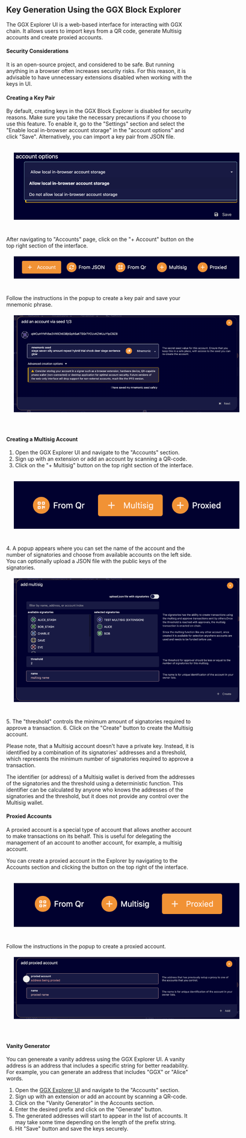 ## Key Generation Using the GGX Block Explorer

The GGX Explorer UI is a web-based interface for interacting with GGX chain.
It allows users to import keys from a QR code, generate Multisig accounts and create proxied accounts.

#### Security Considerations

It is an open-source project, and considered to be safe. But running anything in a browser often increases security risks. For this reason, it is advisable to have unnecessary extensions disabled when working with the keys in UI.

#### Creating a Key Pair

By default, creating keys in the GGX Block Explorer is disabled for security reasons. Make sure you take the necessary precautions if you choose to use this feature. To enable it, go to the "Settings" section and select the "Enable local in-browser account storage" in the "account options" and click "Save". Alternatively, you can import a key pair from JSON file.
<div align="center">
  <img src="../../assets/keys/explorer-account-settings.png" alt="Explorer Account Settings" style="max-width: 600px; margin: 20px 20px 40px 20px;" />
</div>
After navigating to "Accounts" page, click on the "+ Account" button on the top right section of the interface.
<div align="center">
  <img src="../../assets/keys/explorer-create-button.png" alt="Explorer Create button" style="max-width: 600px; margin: 20px 20px 40px 20px;" />
</div>
Follow the instructions in the popup to create a key pair and save your mnemonic phrase.
<div align="center">
  <img src="../../assets/keys/explorer-create-popup.png" alt="Explorer Create popup" style="max-width: 600px; margin: 20px 20px 40px 20px;" />
</div>


#### Creating a Multisig Account

1. Open the GGX Explorer UI and navigate to the "Accounts" section.
2. Sign up with an extension or add an account by scanning a QR-code. 
3. Click on the "+ Multisig" button on the top right section of the interface.
<div align="center">
  <img src="../../assets/keys/explorer-multisig-button.png" alt="Explorer Multisig button" style="max-width: 600px; margin: 20px 20px 40px 20px;" />
</div>
4. A popup appears where you can set the name of the account and the number of signatories and choose from available accounts on the left side. You can optionally upload a JSON file with the public keys of the signatories.
<div align="center">
  <img src="../../assets/keys/explorer-create-multisig.png" alt="Explorer Multisig popup" style="max-width: 600px; margin: 20px 20px 40px 20px;" />
</div>
5. The "threshold" controls the minimum amount of signatories required to approve a transaction.
6. Click on the "Create" button to create the Multisig account.

Please note, that a Multisig account doesn't have a private key. Instead, it is identified by a combination of its signatories' addresses and a threshold, which represents the minimum number of signatories required to approve a transaction.

The identifier (or address) of a Multisig wallet is derived from the addresses of the signatories and the threshold using a deterministic function. This identifier can be calculated by anyone who knows the addresses of the signatories and the threshold, but it does not provide any control over the Multisig wallet.

#### Proxied Accounts

A proxied account is a special type of account that allows another account to make transactions on its behalf. This is useful for delegating the management of an account to another account, for example, a multisig account.

You can create a proxied account in the Explorer by navigating to the Accounts section and clicking the button on the top right of the interface.
<div align="center">
  <img src="../../assets/keys/explorer-proxied-button.png" alt="Explorer Proxied Account button" style="max-width: 600px; margin: 20px 20px 40px 20px;" />
</div>
Follow the instructions in the popup to create a proxied account.
<div align="center">
  <img src="../../assets/keys/explorer-proxied-popup.png" alt="Explorer Proxied Account popup" style="max-width: 600px; margin: 20px 20px 40px 20px;" />
</div>

#### Vanity Generator

You can genereate a vanity address using the GGX Explorer UI. A vanity address is an address that includes a specific string for better readability. For example, you can generate an address that includes "GGX" or "Alice" words.

1. Open the [GGX Explorer UI](https://testnet.sydney.ggxchain.io/) and navigate to the "Accounts" section.
2. Sign up with an extension or add an account by scanning a QR-code.
3. Click on the "Vanity Generator" in the Accounts section.
4. Enter the desired prefix and click on the "Generate" button.
5. The generated addresses will start to appear in the list of accounts. It may take some time depending on the length of the prefix string.
6. Hit "Save" button and save the keys securely.
